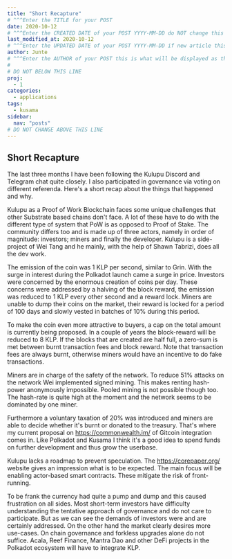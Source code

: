 ```yaml
---
title: "Short Recapture"
# ^^^Enter the TITLE for your POST 
date: 2020-10-12
# ^^^Enter the CREATED DATE of your POST YYYY-MM-DD do NOT change this if your updating a article.  Please update the last modified date below.
last_modified_at: 2020-10-12
# ^^^Enter the UPDATED DATE of your POST YYYY-MM-DD if new article this will be the same as created date 
author: Junte
# ^^^Enter the AUTHOR of your POST this is what will be displayed as the author 
#
# DO NOT BELOW THIS LINE
proj: 
  - 1
categories:
  - applications
tags:
  - kusama
sidebar:
  nav: "posts"
# DO NOT CHANGE ABOVE THIS LINE
---
```

## **Short Recapture**

The last three months I have been following the Kulupu Discord and Telegram chat quite closely. I also participated in governance via voting on different referenda. Here's a short recap about the things that happened and why.

Kulupu as a Proof of Work Blockchain faces some unique challenges that other Substrate based chains don't face. A lot of these have to do with the different type of system that PoW is as opposed to Proof of Stake. The community differs too and is made up of three actors, namely in order of magnitude: investors; miners and finally the developer. Kulupu is a side-project of Wei Tang and he mainly, with the help of Shawn Tabrizi, does all the dev work.

The emission of the coin was 1 KLP per second, similar to Grin. With the surge in interest during the Polkadot launch came a surge in price. Investors were concerned by the enormous creation of coins per day. These concerns were addressed by a halving of the block reward, the emission was reduced to 1 KLP every other second and a reward lock. Miners are unable to dump their coins on the market, their reward is locked for a period of 100 days and slowly vested in batches of 10% during this period.

To make the coin even more attractive to buyers, a cap on the total amount is currently being proposed. In a couple of years the block-reward will be reduced to 8 KLP. If the blocks that are created are half full, a zero-sum is met between burnt transaction fees and block reward. Note that transaction fees are always burnt, otherwise miners would have an incentive to do fake transactions.

Miners are in charge of the safety of the network. To reduce 51% attacks on the network Wei implemented signed mining. This makes renting hash-power anonymously impossible. Pooled mining is not possible though too. The hash-rate is quite high at the moment and the network seems to be dominated by one miner.

Furthermore a voluntary taxation of 20% was introduced and miners are able to decide whether it's burnt or donated to the treasury. That's where my current proposal on https://commonwealth.im/ of Gitcoin integration comes in. Like Polkadot and Kusama I think it's a good idea to spend funds on further development and thus grow the userbase.

Kulupu lacks a roadmap to prevent speculation. The https://corepaper.org/  website gives an impression what is to be expected. The main focus will be enabling actor-based smart contracts. These mitigate the risk of front-running.

To be frank the currency had quite a pump and dump and this caused frustration on all sides. Most short-term investors have difficulty understanding the tentative approach of governance and do not care to participate. But as we can see the demands of investors were and are certainly addressed.  On the other hand the market clearly desires more use-cases. On chain governance and forkless upgrades alone do not suffice. Acala, Reef Finance, Mantra Dao and other DeFi projects in the Polkadot ecosystem will have to integrate KLP.
